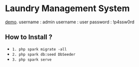 # Laundry Management System

[demo](http://isra-km.my.id/).
username : admin
username : user
password : !p4ssw0rd

## How to Install ?

- `1. php spark migrate -all`
- `2. php spark db:seed DbSeeder`
- `3. php spark serve`

